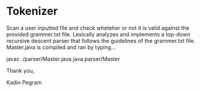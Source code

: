 # Tokenizer

Scan a user inputted file and check wheteher or not it is valid against the provided grammer.txt file. Lexically analyzes and implements a top-down recursive descent
parser that follows the guidelines of the grammer.txt file. 
Master.java is compiled and ran by typing...

javac ./parser/Master.java
java parser/Master

Thank you,

Kadin Pegram
